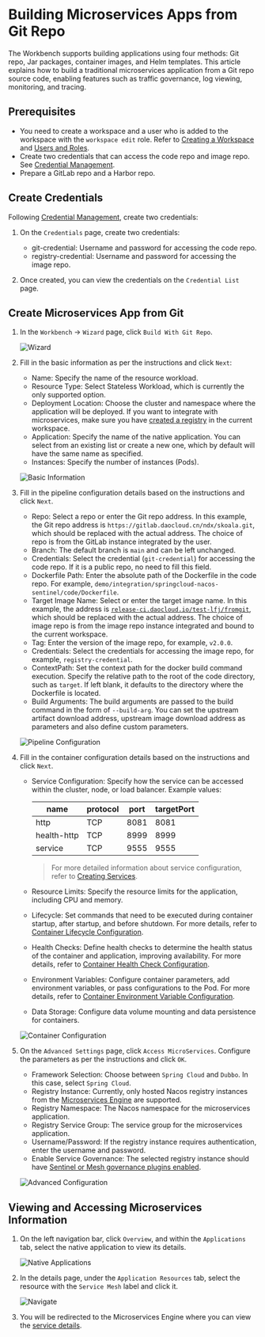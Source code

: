 # Building Microservices Apps from Git Repo

The Workbench supports building applications using four methods:
Git repo, Jar packages, container images, and Helm templates. This article
explains how to build a traditional microservices application from a Git repo
source code, enabling features such as traffic governance, log viewing, monitoring, and tracing.

## Prerequisites

- You need to create a workspace and a user who is added to the workspace with the
  `workspace edit` role. Refer to [Creating a Workspace](../../../ghippo/user-guide/workspace/workspace.md)
  and [Users and Roles](../../../ghippo/user-guide/access-control/user.md).
- Create two credentials that can access the code repo and image repo.
  See [Credential Management](../pipeline/credential.md).
- Prepare a GitLab repo and a Harbor repo.

## Create Credentials

Following [Credential Management](../pipeline/credential.md), create two credentials:

1. On the `Credentials` page, create two credentials:

    - git-credential: Username and password for accessing the code repo.
    - registry-credential: Username and password for accessing the image repo.

2. Once created, you can view the credentials on the `Credential List` page.

## Create Microservices App from Git

1. In the `Workbench` -> `Wizard` page, click `Build With Git Repo`.

    ![Wizard](../../images/ms01.png)

2. Fill in the basic information as per the instructions and click `Next`:

    - Name: Specify the name of the resource workload.
    - Resource Type: Select Stateless Workload, which is currently the only supported option.
    - Deployment Location: Choose the cluster and namespace where the application will be deployed.
      If you want to integrate with microservices, make sure you have
      [created a registry](../../../skoala/trad-ms/hosted/index.md) in the current workspace.
    - Application: Specify the name of the native application. You can select from an existing list
      or create a new one, which by default will have the same name as specified.
    - Instances: Specify the number of instances (Pods).

    ![Basic Information](../../images/git01.png)

3. Fill in the pipeline configuration details based on the instructions and click `Next`.

    - Repo: Select a repo or enter the Git repo address. In this example, the Git repo address
      is `https://gitlab.daocloud.cn/ndx/skoala.git`, which should be replaced with the actual
      address. The choice of repo is from the GitLab instance integrated by the user.
    - Branch: The default branch is `main` and can be left unchanged.
    - Credentials: Select the credential (`git-credential`) for accessing the code repo.
      If it is a public repo, no need to fill this field.
    - Dockerfile Path: Enter the absolute path of the Dockerfile in the code repo.
      For example, `demo/integration/springcloud-nacos-sentinel/code/Dockerfile`.
    - Target Image Name: Select or enter the target image name. In this example, the address is
      [`release-ci.daocloud.io/test-lfj/fromgit`](http://release-ci.daocloud.io/test-lfj/fromgit),
      which should be replaced with the actual address. The choice of image repo is from the
      image repo instance integrated and bound to the current workspace.
    - Tag: Enter the version of the image repo, for example, `v2.0.0`.
    - Credentials: Select the credentials for accessing the image repo, for example, `registry-credential`.
    - ContextPath: Set the context path for the docker build command execution. Specify the relative path
      to the root of the code directory, such as `target`. If left blank, it defaults to the directory
      where the Dockerfile is located.
    - Build Arguments: The build arguments are passed to the build command in the form of `--build-arg`.
      You can set the upstream artifact download address, upstream image download address as parameters
      and also define custom parameters.

    ![Pipeline Configuration](../../images/git02.png)

4. Fill in the container configuration details based on the instructions and click `Next`.

    - Service Configuration: Specify how the service can be accessed within the
      cluster, node, or load balancer. Example values:

        name | protocol | port | targetPort
        ---- | -------- | ---- | ----------
        http | TCP      | 8081 | 8081
        health-http | TCP | 8999 | 8999
        service | TCP      | 9555 | 9555

        > For more detailed information about service configuration, refer to
        > [Creating Services](../../../kpanda/user-guide/network/create-services.md).

    - Resource Limits: Specify the resource limits for the application, including CPU and memory.

    - Lifecycle: Set commands that need to be executed during container startup, after startup,
      and before shutdown. For more details, refer to
      [Container Lifecycle Configuration](../../../kpanda/user-guide/workloads/pod-config/lifecycle.md).

    - Health Checks: Define health checks to determine the health status of the container and application,
      improving availability. For more details, refer to
      [Container Health Check Configuration](../../../kpanda/user-guide/workloads/pod-config/health-check.md).

    - Environment Variables: Configure container parameters, add environment variables, or pass
      configurations to the Pod. For more details, refer to
      [Container Environment Variable Configuration](../../../kpanda/user-guide/workloads/pod-config/env-variables.md).

    - Data Storage: Configure data volume mounting and data persistence for containers.

    ![Container Configuration](../../images/ms04.png)

5. On the `Advanced Settings` page, click `Access MicroServices`.
   Configure the parameters as per the instructions and click `OK`.

    - Framework Selection: Choose between `Spring Cloud` and `Dubbo`. In this case, select `Spring Cloud`.
    - Registry Instance: Currently, only hosted Nacos registry instances from the
     [Microservices Engine](../../../skoala/trad-ms/hosted/index.md) are supported.
    - Registry Namespace: The Nacos namespace for the microservices application.
    - Registry Service Group: The service group for the microservices application.
    - Username/Password: If the registry instance requires authentication, enter the username and password.
    - Enable Service Governance: The selected registry instance should have
     [Sentinel or Mesh governance plugins enabled](../../../skoala/trad-ms/hosted/plugins/plugin-center.md).

    ![Advanced Configuration](../../images/git03.png)

## Viewing and Accessing Microservices Information

1. On the left navigation bar, click `Overview`, and within the `Applications` tab,
   select the native application to view its details.

    ![Native Applications](../../images/git04.png)

2. In the details page, under the `Application Resources` tab, select the resource with
   the `Service Mesh` label and click it.

    ![Navigate](../../images/git05.png)

3. You will be redirected to the Microservices Engine where you can view the
   [service details](../../../skoala/trad-ms/hosted/services/check-details.md).

